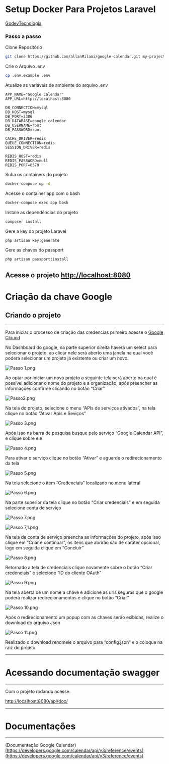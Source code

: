 
# Setup Docker Para Projetos Laravel
[GodevTecnologia](https://godevtecnologia.com.br)

### Passo a passo
Clone Repositório
```sh
git clone https://github.com/allanMilani/google-calendar.git my-project
```

Crie o Arquivo .env
```sh
cp .env.example .env
```


Atualize as variáveis de ambiente do arquivo .env
```dosini
APP_NAME="Google Calendar"
APP_URL=http://localhost:8080

DB_CONNECTION=mysql
DB_HOST=mysql
DB_PORT=3306
DB_DATABASE=google_calendar
DB_USERNAME=root
DB_PASSWORD=root

CACHE_DRIVER=redis
QUEUE_CONNECTION=redis
SESSION_DRIVER=redis

REDIS_HOST=redis
REDIS_PASSWORD=null
REDIS_PORT=6379
```


Suba os containers do projeto
```sh
docker-compose up -d
```


Acesse o container app com o bash
```sh
docker-compose exec app bash
```


Instale as dependências do projeto
```sh
composer install
```


Gere a key do projeto Laravel
```sh
php artisan key:generate
```

Gere as chaves do passport
```sh
php artisan passport:install
```

Acesse o projeto
[http://localhost:8080](http://localhost:8080)
---

# Criação da chave Google

## Criando o projeto

---

Para iniciar o processo de criação das credencias primeiro acesse o [Google Clound](https://console.developers.google.com/)

No Dashboard do google, na parte superior direita haverá um select para selecionar o projeto, ao clicar nele será aberto uma janela na qual você poderá selecionar um projeto já existente ou criar um novo.

![Passo 1.png](Criac%CC%A7a%CC%83o%20da%20chave%20Google%20180e7f6cd18c42b18870fd88a2f13872/Passo_1.png)

Ao optar por iniciar um novo projeto a seguinte tela será aberto na qual é possível adicionar o nome do projeto e a organização, após preencher as informações confirme clicando no botão “Criar”

![Passo2.png](Criac%CC%A7a%CC%83o%20da%20chave%20Google%20180e7f6cd18c42b18870fd88a2f13872/Passo2.png)

Na tela do projeto, selecione o menu “APIs de serviços ativados”, na tela clique no botão “Ativar Apis e Seviços”

![Passo 3.png](Criac%CC%A7a%CC%83o%20da%20chave%20Google%20180e7f6cd18c42b18870fd88a2f13872/Passo_3.png)

Após isso na barra de pesquisa busque pelo serviço “Google Calendar API”, e clique sobre ele

![Passo 4.png](Criac%CC%A7a%CC%83o%20da%20chave%20Google%20180e7f6cd18c42b18870fd88a2f13872/Passo_4.png)

Para ativar o serviço clique no botão “Ativar” e aguarde o redirecionamento da tela

![Passo 5.png](Criac%CC%A7a%CC%83o%20da%20chave%20Google%20180e7f6cd18c42b18870fd88a2f13872/Passo_5.png)

Na tela selecione o item “Credenciais” localizado no menu lateral

![Passo 6.png](Criac%CC%A7a%CC%83o%20da%20chave%20Google%20180e7f6cd18c42b18870fd88a2f13872/Passo_6.png)

Na parte superior da tela clique no botão “Criar credenciais” e em seguida selecione conta de serviço

![Passo 7.png](Criac%CC%A7a%CC%83o%20da%20chave%20Google%20180e7f6cd18c42b18870fd88a2f13872/Passo_7.png)

![Passo 7,1.png](Criac%CC%A7a%CC%83o%20da%20chave%20Google%20180e7f6cd18c42b18870fd88a2f13872/Passo_71.png)

Na tela de conta de serviço preencha as informações do projeto, após isso clique em “Criar e continuar”, os itens que abrirão são de caráter opcional, logo em seguida clique em “Concluir” 

![Passo 8.png](Criac%CC%A7a%CC%83o%20da%20chave%20Google%20180e7f6cd18c42b18870fd88a2f13872/Passo_8.png)

Retornado a tela de credenciais clique novamente sobre o botão “Criar credenciais” e selecione “ID do cliente OAuth”

![Passo 9.png](Criac%CC%A7a%CC%83o%20da%20chave%20Google%20180e7f6cd18c42b18870fd88a2f13872/Passo_9.png)

Na tela aberta de um nome a chave e adicione as urls seguras que o google poderá realizar redirecionamentos e clique no botão “Criar”

![Passo 10.png](Criac%CC%A7a%CC%83o%20da%20chave%20Google%20180e7f6cd18c42b18870fd88a2f13872/Passo_10.png)

Após o redirecionamento um popup com as chaves serão exibidas, realize o download do arquivo Json

![Passo 11.png](Criac%CC%A7a%CC%83o%20da%20chave%20Google%20180e7f6cd18c42b18870fd88a2f13872/Passo_11.png)

Realizado o download renomeie o arquivo para “config.json“ e o coloque na raiz do projeto.

---
# Acessando documentação swagger

---

Com o projeto rodando acesse.

[http://localhost:8080/api/doc/](http://localhost:880/api/doc/)

---
# Documentações
---
(Documentação Google Calendar)
[https://developers.google.com/calendar/api/v3/reference/events](https://developers.google.com/calendar/api/v3/reference/events)
